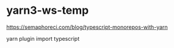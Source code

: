 # yarn3-ws-temp


https://semaphoreci.com/blog/typescript-monorepos-with-yarn


yarn plugin import typescript
